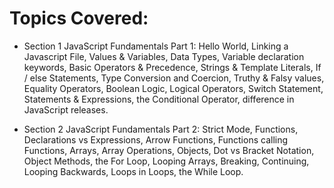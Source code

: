 # Topics Covered:

- Section 1 JavaScript Fundamentals Part 1: Hello World, Linking a Javascript File, Values & Variables, Data Types, Variable declaration keywords, Basic Operators & Precedence, Strings & Template Literals, If / else Statements, Type Conversion and Coercion, Truthy & Falsy values, Equality Operators, Boolean Logic, Logical Operators, Switch Statement, Statements & Expressions, the Conditional Operator, difference in JavaScript releases.

- Section 2 JavaScript Fundamentals Part 2: Strict Mode, Functions, Declarations vs Expressions, Arrow Functions, Functions calling Functions, Arrays, Array Operations, Objects, Dot vs Bracket Notation, Object Methods, the For Loop, Looping Arrays, Breaking, Continuing, Looping Backwards, Loops in Loops, the While Loop. 

